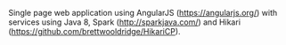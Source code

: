 Single page web application using AngularJS (https://angularjs.org/) with services using Java 8, Spark (http://sparkjava.com/) and Hikari (https://github.com/brettwooldridge/HikariCP).

